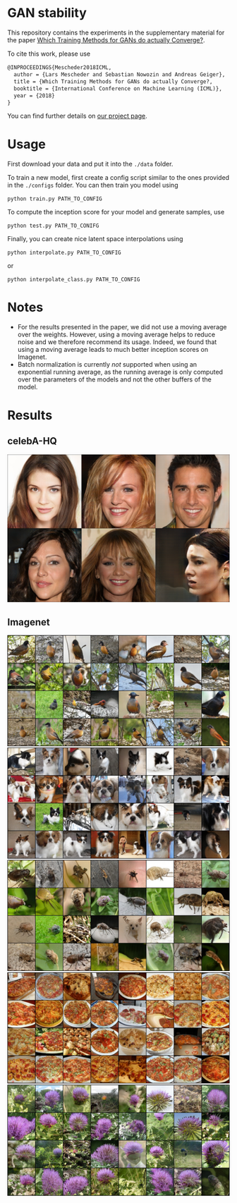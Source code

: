 # GAN stability
This repository contains the experiments in the supplementary material for the paper [Which Training Methods for GANs do actually Converge?](https://avg.is.tuebingen.mpg.de/publications/meschedericml2018).

To cite this work, please use
```
@INPROCEEDINGS{Mescheder2018ICML,
  author = {Lars Mescheder and Sebastian Nowozin and Andreas Geiger},
  title = {Which Training Methods for GANs do actually Converge?,
  booktitle = {International Conference on Machine Learning (ICML)},
  year = {2018}
}
```
You can find further details on [our project page](https://avg.is.tuebingen.mpg.de/research_projects/convergence-and-stability-of-gan-training).

# Usage
First download your data and put it into the `./data` folder.

To train a new model, first create a config script similar to the ones provided in the `./configs` folder.  You can then train you model using
```
python train.py PATH_TO_CONFIG
```

To compute the inception score for your model and generate samples, use
```
python test.py PATH_TO_CONIFG
```

Finally, you can create nice latent space interpolations using
```
python interpolate.py PATH_TO_CONFIG
```
or
```
python interpolate_class.py PATH_TO_CONFIG
```

# Notes
* For the results presented in the paper, we did not use a moving average over the weights. However, using a moving average helps to reduce noise and we therefore recommend its usage. Indeed, we found that using a moving average leads to much better inception scores on Imagenet.
* Batch normalization is currently *not* supported when using an exponential running average, as the running average is only computed over the parameters of the models and not the other buffers of the model.

# Results
## celebA-HQ
![celebA-HQ](results/celebA-HQ.jpg)

## Imagenet
![Imagenet 0](results/imagenet_00.jpg)
![Imagenet 1](results/imagenet_01.jpg)
![Imagenet 2](results/imagenet_02.jpg)
![Imagenet 3](results/imagenet_03.jpg)
![Imagenet 4](results/imagenet_04.jpg)
